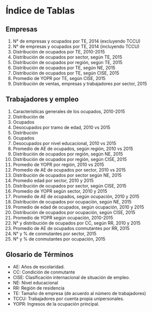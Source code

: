 # Índice de Tablas

## Empresas

01. N° de empresas y ocupados por TE, 2014 (excluyendo TCCU)
02. N° de empresas y ocupados por TE, 2014 (incluyendo TCCU)
03. Distribución de ocupados por TE, 2010-2015
04. Distribución de ocupados por sector, según TE, 2015
05. Distribución de ocupados por región, según TE, 2015
06. Distribución de ocupados por TE, según NE, 2015
07. Distribución de ocupados por TE, según CISE, 2015
08. Promedio de YOPR por TE, según CISE, 2015
09. Distribución de ventas, empresas y trabajadores por sector, 2015

## Trabajadores y empleo

01.	Características generales de los ocupados, 2010-2015
02.	Distribución de
  01. Ocupados
  02. Desocupados
  por tramo de edad, 2010 vs 2015
03.	Distribución
  01. Ocupados
  02. Desocupados
  por nivel educacional, 2010 vs 2015
04.	Promedio de AE de ocupados, según región, 2010 vs 2015
05.	Distribución de ocupados por región, según NE, 2015
06.	Distribución de ocupados por región, según CISE, 2015
07.	Promedio de YOPR por región, 2010 vs 2015
08.	Promedio de AE de ocupados por sector, 2010 vs 2015
09.	Distribución de ocupados por sector según NE, 2015
10.	Promedio edad por sector, 2010 y 2015
11.	Distribución de ocupados por sector, según CISE, 2015
12.	Promedio de YOPR según sector, 2010 y 2015
13.	Promedio de AE de ocupados, según ocupación, 2010 y 2015
14.	Distribución de ocupados por ocupación, según NE, 2015
15.	Promedio de edad de ocupados, según ocupación, 2010 y 2015
16.	Distribución de ocupados por ocupación, según CISE, 2015
17.	Promedio de YOPR según ocupación, 2010-2015
18.	N° y distribución de ocupados por CC, según RR, 2010 y 2015
19.	Promedio de AE de ocupados conmutantes por RR, 2015
20.	N° y % de conmutantes por sector, 2015
21.	N° y % de conmutantes por ocupación, 2015

## Glosario de Términos

* AE:   Años de escolaridad.
* CC:   Condición de conmutante
* CISE: Clasificación internacional de situación de empleo.
* NE:   Nivel educacional
* RR:   Región de residencia
* TE:   Tamaño de empresa (de acuerdo al número de trabajadores)
* TCCU: Trabajadores por cuenta propia unipersonales.
* YOPR: Ingresos de la ocupación principal.
